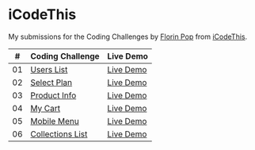 # iCodeThis

My submissions for the Coding Challenges by [Florin Pop](https://twitter.com/florinpop1705) from [iCodeThis](https://twitter.com/iCodeThis).


| #  | Coding Challenge                    | Live Demo                                     | 
|----| ----------------------------------- | --------------------------------------------- |
| 01 | [Users List](./cc01-users-list)| [Live Demo](https://icodethis.netlify.app/cc01-users-list/index.html)| 
| 02 | [Select Plan](./cc02-select-plan)| [Live Demo](https://icodethis.netlify.app/cc02-select-plan/index.html)| 
| 03 | [Product Info](./cc03-product-info/)| [Live Demo](https://icodethis.netlify.app/cc03-product-info/index.html)| 
| 04 | [My Cart](./cc04-my-cart/)| [Live Demo](https://icodethis.netlify.app/cc04-my-cart/index.html)| 
| 05 | [Mobile Menu](./cc05-mobile-menu/)| [Live Demo](https://icodethis.netlify.app/cc05-mobile-menu/index.html)| 
| 06 | [Collections List](./cc06-collections-list/)| [Live Demo](https://icodethis.netlify.app/cc06-collections-list/index.html)| 